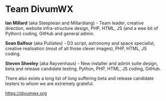# Team DivumWX

**Ian Millard** (aka Steepleian and Millardiang) - Team leader, creative direction, website infra-structure design, PHP, HTML, JS (and a wee bit of Python) coding, GitHub and general admin.

**Sean Balfour** (aka Pulilatex) - D3 script, astronomy and space specialist, creative realisation (most of all those clever images), PHP, HTML, JS coding.

**Steven Sheeley** (aka Rayvenhaus) - New installer and admin suite design, beta and release candidate testing, Python, PHP, HTML, JS coding, GitHub. 

There also exists a long list of long suffering beta and release candidate testers to whom we are extremely grateful.


https://divumwx.org
